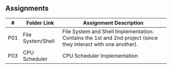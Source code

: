 ## Assignments

|  #  | Folder Link | Assignment Description |
| :-: | ----------- | ---------------------- |
| P01 | File System/Shell | File System and Shell Implementation. Contains the 1st and 2nd project (since they interact with one another). |
| P03 | CPU Scheduler | CPU Scheduler Implementation |
